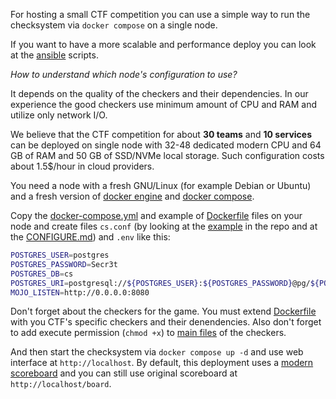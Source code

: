 For hosting a small CTF competition you can use a simple way to run the checksystem via `docker compose` on a single node.

If you want to have a more scalable and performance deploy you can look at the [ansible](../ansible) scripts.

_How to understand which node's configuration to use?_

It depends on the quality of the checkers and their dependencies. In our experience the good checkers use minimum amount of CPU and RAM and utilize only network I/O.

We believe that the CTF competition for about **30 teams** and **10 services** can be deployed on single node with 32-48 dedicated modern CPU and 64 GB of RAM and 50 GB of SSD/NVMe local storage. Such configuration costs about 1.5$/hour in cloud providers.


You need a node with a fresh GNU/Linux (for example Debian or Ubuntu) and a fresh version of [docker engine](https://docs.docker.com/engine/install/) and [docker compose](https://docs.docker.com/compose/install/).

Copy the [docker-compose.yml](docker-compose.yml) and example of [Dockerfile](Dockerfile) files on your node and create files `cs.conf` (by looking at the [example](../cs.conf.example) in the repo and at the [CONFIGURE.md](../CONFIGURE.md)) and `.env` like this:

```bash
POSTGRES_USER=postgres
POSTGRES_PASSWORD=Secr3t
POSTGRES_DB=cs
POSTGRES_URI=postgresql://${POSTGRES_USER}:${POSTGRES_PASSWORD}@pg/${POSTGRES_DB}
MOJO_LISTEN=http://0.0.0.0:8080
```

Don't forget about the checkers for the game. You must extend [Dockerfile](Dockerfile) with you CTF's specific checkers and their denendencies. Also don't forget to add execute permission (`chmod +x`) to [main files](../CONFIGURE.md#services) of the checkers.

And then start the checksystem via `docker compose up -d` and use web interface at `http://localhost`. By default, this deployment uses a [modern scoreboard](https://github.com/HackerDom/ctf-scoreboard-client) and you can still use original scoreboard at `http://localhost/board`.
